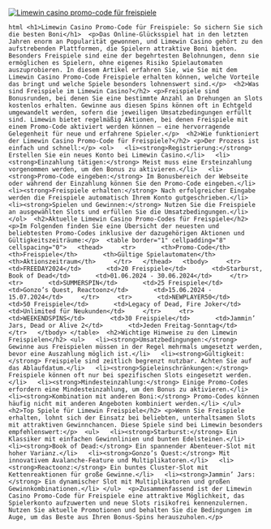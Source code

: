 [![Limewin casino promo-code für freispiele](https://123-caf.pages.dev/gitsignup.png)](https://vrmoo.ru/Bt82HjjY)

```html <h1>Limewin Casino Promo-Code für Freispiele: So sichern Sie sich die besten Boni</h1>  <p>Das Online-Glücksspiel hat in den letzten Jahren enorm an Popularität gewonnen, und Limewin Casino gehört zu den aufstrebenden Plattformen, die Spielern attraktive Boni bieten. Besonders Freispiele sind eine der begehrtesten Belohnungen, denn sie ermöglichen es Spielern, ohne eigenes Risiko Spielautomaten auszuprobieren. In diesem Artikel erfahren Sie, wie Sie mit dem Limewin Casino Promo-Code Freispiele erhalten können, welche Vorteile das bringt und welche Spiele besonders lohnenswert sind.</p>  <h2>Was sind Freispiele im Limewin Casino?</h2> <p>Freispiele sind Bonusrunden, bei denen Sie eine bestimmte Anzahl an Drehungen an Slots kostenlos erhalten. Gewinne aus diesen Spins können oft in Echtgeld umgewandelt werden, sofern die jeweiligen Umsatzbedingungen erfüllt sind. Limewin bietet regelmäßig Aktionen, bei denen Freispiele mit einem Promo-Code aktiviert werden können – eine hervorragende Gelegenheit für neue und erfahrene Spieler.</p>  <h2>Wie funktioniert der Limewin Casino Promo-Code für Freispiele?</h2> <p>Der Prozess ist einfach und schnell:</p> <ol>   <li><strong>Registrierung:</strong> Erstellen Sie ein neues Konto bei Limewin Casino.</li>   <li><strong>Einzahlung tätigen:</strong> Meist muss eine Ersteinzahlung vorgenommen werden, um den Bonus zu aktivieren.</li>   <li><strong>Promo-Code eingeben:</strong> Im Bonusbereich der Webseite oder während der Einzahlung können Sie den Promo-Code eingeben.</li>   <li><strong>Freispiele erhalten:</strong> Nach erfolgreicher Eingabe werden die Freispiele automatisch Ihrem Konto gutgeschrieben.</li>   <li><strong>Spielen und Gewinnen:</strong> Nutzen Sie die Freispiele an ausgewählten Slots und erfüllen Sie die Umsatzbedingungen.</li> </ol>  <h2>Aktuelle Limewin Casino Promo-Codes für Freispiele</h2> <p>Im Folgenden finden Sie eine Übersicht der neuesten und beliebtesten Promo-Codes inklusive der dazugehörigen Aktionen und Gültigkeitszeiträume:</p>  <table border="1" cellpadding="8" cellspacing="0">   <thead>     <tr>       <th>Promo-Code</th>       <th>Freispiele</th>       <th>Gültige Spielautomaten</th>       <th>Aktionszeitraum</th>     </tr>   </thead>   <tbody>     <tr>       <td>FREEDAY2024</td>       <td>20 Freispiele</td>       <td>Starburst, Book of Dead</td>       <td>01.06.2024 - 30.06.2024</td>     </tr>     <tr>       <td>SUMMERSPIN</td>       <td>25 Freispiele</td>       <td>Gonzo’s Quest, Reactoonz</td>       <td>15.06.2024 - 15.07.2024</td>     </tr>     <tr>       <td>NEWPLAYER50</td>       <td>50 Freispiele</td>       <td>Legacy of Dead, Fire Joker</td>       <td>Unlimited für Neukunden</td>     </tr>     <tr>       <td>WEEKENDSPINS</td>       <td>30 Freispiele</td>       <td>Jammin’ Jars, Dead or Alive 2</td>       <td>Jeden Freitag-Sonntag</td>     </tr>   </tbody> </table>  <h2>Wichtige Hinweise zu den Limewin Freispielen</h2> <ul>   <li><strong>Umsatzbedingungen:</strong> Gewinne aus Freispielen müssen in der Regel mehrmals umgesetzt werden, bevor eine Auszahlung möglich ist.</li>   <li><strong>Gültigkeit:</strong> Freispiele sind zeitlich begrenzt nutzbar. Achten Sie auf das Ablaufdatum.</li>   <li><strong>Spieleinschränkungen:</strong> Freispiele können oft nur bei spezifischen Slots eingesetzt werden.</li>   <li><strong>Mindesteinzahlung:</strong> Einige Promo-Codes erfordern eine Mindesteinzahlung, um den Bonus zu aktivieren.</li>   <li><strong>Kombination mit anderen Boni:</strong> Promo-Codes können häufig nicht mit anderen Angeboten kombiniert werden.</li> </ul>  <h2>Top Spiele für Limewin Freispiele</h2> <p>Wenn Sie Freispiele erhalten, lohnt sich der Einsatz bei beliebten, unterhaltsamen Slots mit attraktiven Gewinnchancen. Diese Spiele sind bei Limewin besonders empfehlenswert:</p>  <ul>   <li><strong>Starburst:</strong> Ein Klassiker mit einfachen Gewinnlinien und bunten Edelsteinen.</li>   <li><strong>Book of Dead:</strong> Ein spannender Abenteuer-Slot mit hoher Varianz.</li>   <li><strong>Gonzo’s Quest:</strong> Mit innovativem Avalanche-Feature und Multiplikatoren.</li>   <li><strong>Reactoonz:</strong> Ein buntes Cluster-Slot mit Kettenreaktionen für große Gewinne.</li>   <li><strong>Jammin’ Jars:</strong> Ein dynamischer Slot mit Multiplikatoren und großen Gewinnkombinationen.</li> </ul>  <p>Zusammenfassend ist der Limewin Casino Promo-Code für Freispiele eine attraktive Möglichkeit, das Spielerkonto aufzuwerten und neue Slots risikofrei kennenzulernen. Nutzen Sie aktuelle Promotionen und behalten Sie die Bedingungen im Auge, um das Beste aus Ihren Bonus-Spins herauszuholen.</p> ```